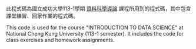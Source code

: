 此程式碼為國立成功大學113-1學期 [資料科學導論](https://class-qry.acad.ncku.edu.tw/syllabus/online_display.php?syear=0113&sem=1&co_no=F725000&class_code) 課程所用到的程式碼，其中包含課堂練習、回家作業的程式碼。


This code is used for the course "INTRODUCTION TO DATA SCIENCE" at National Cheng Kung University (113-1 semester). It includes the code for class exercises and homework assignments.
